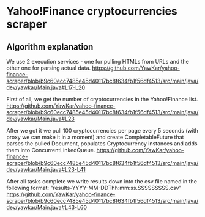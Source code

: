 # Yahoo!Finance cryptocurrencies scraper

## Algorithm explanation

We use 2 execution services - one for pulling HTMLs from URLs and the other one for parsing actual data.
https://github.com/YawKar/yahoo-finance-scraper/blob/b9c60ecc7485e45d40117bc8f634fb1f56df4513/src/main/java/dev/yawkar/Main.java#L17-L20

First of all, we get the number of cryptocurrencies in the Yahoo!Finance list.
https://github.com/YawKar/yahoo-finance-scraper/blob/b9c60ecc7485e45d40117bc8f634fb1f56df4513/src/main/java/dev/yawkar/Main.java#L23

After we got it we pull 100 cryptocurrencies per page every 5 seconds (with proxy we can make it in a moment) and create CompletableFuture that parses the pulled Document, populates Cryptocurrency instances and adds them into ConcurrentLinkedQueue.
https://github.com/YawKar/yahoo-finance-scraper/blob/b9c60ecc7485e45d40117bc8f634fb1f56df4513/src/main/java/dev/yawkar/Main.java#L23-L41

After all tasks complete we write results down into the csv file named in the following format:
"results-YYYY-MM-DDThh:mm:ss.SSSSSSSSS.csv"
https://github.com/YawKar/yahoo-finance-scraper/blob/b9c60ecc7485e45d40117bc8f634fb1f56df4513/src/main/java/dev/yawkar/Main.java#L43-L60

